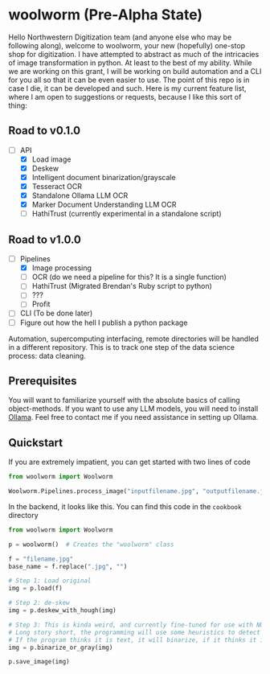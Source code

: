 # woolworm (Pre-Alpha State)

Hello Northwestern Digitization team (and anyone else who may be following along), welcome to woolworm, your new (hopefully) one-stop shop for digitization.
I have attempted to abstract as much of the intricacies of image transformation in python. At least to the best of my ability.
While we are working on this grant, I will be working on build automation and a CLI for you all so that it can be even easier to use.
The point of this repo is in case I die, it can be developed and such.
Here is my current feature list, where I am open to suggestions or requests, because I like this sort of thing:

## Road to v0.1.0

- [ ] API
  - [x] Load image
  - [x] Deskew
  - [x] Intelligent document binarization/grayscale
  - [x] Tesseract OCR
  - [x] Standalone Ollama LLM OCR
  - [x] Marker Document Understanding LLM OCR
  - [ ] HathiTrust (currently experimental in a standalone script)

## Road to v1.0.0

- [ ] Pipelines
  - [x] Image processing
  - [ ] OCR (do we need a pipeline for this? It is a single function)
  - [ ] HathiTrust (Migrated Brendan's Ruby script to python)
  - [ ] ???
  - [ ] Profit
- [ ] CLI (To be done later)
- [ ] Figure out how the hell I publish a python package

Automation, supercomputing interfacing, remote directories will be handled in a different repository. This is to track one step of the data science process: data cleaning.

## Prerequisites

You will want to familiarize yourself with the absolute basics of calling object-methods. If you want to use any LLM models, you will need to install [Ollama](https://ollama.com/). Feel free to contact me if you need assistance in setting up Ollama.

## Quickstart

If you are extremely impatient, you can get started with two lines of code

```python
from woolworm import Woolworm

Woolworm.Pipelines.process_image("inputfilename.jpg", "outputfilename.jpg")
```

In the backend, it looks like this. You can find this code in the `cookbook` directory

```python
from woolworm import Woolworm

p = woolworm()  # Creates the "woolworm" class

f = "filename.jpg"
base_name = f.replace(".jpg", "")

# Step 1: Load original
img = p.load(f)

# Step 2: de-skew
img = p.deskew_with_hough(img)

# Step 3: This is kinda weird, and currently fine-tuned for use with NU's environmental impact statements
# Long story short, the programming will use some heuristics to detect if the image is a diagram or mostly text
# If the program thinks it is text, it will binarize, if it thinks it is a diagram, it will not.
img = p.binarize_or_gray(img)

p.save_image(img)
```
